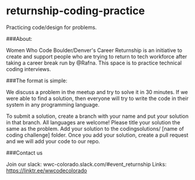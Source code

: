 # returnship-coding-practice
Practicing code/design for problems.

###About:

Women Who Code Boulder/Denver's Career Returnship is an initiative to create and support people who are trying to return to tech workforce after taking a career break run by @Rafna. This space is to practice technical coding interviews.

###The format is simple:

We discuss a problem in the meetup and try to solve it in 30 minutes. If we were able to find a solution, then everyone will try to write the code in their system in any programming language. 

To submit a solution, create a branch with your name and put your solution in that branch. All languages are welcome! Please title your solution the same as the problem.
Add your solution to the codingsolutions/ [name of coding challenge] folder.
Once you add your solution, create a pull request and we will add your code to our repo.

###Contact us

Join our slack: wwc-colorado.slack.com/#event_returnship
Links: https://linktr.ee/wwcodecolorado
